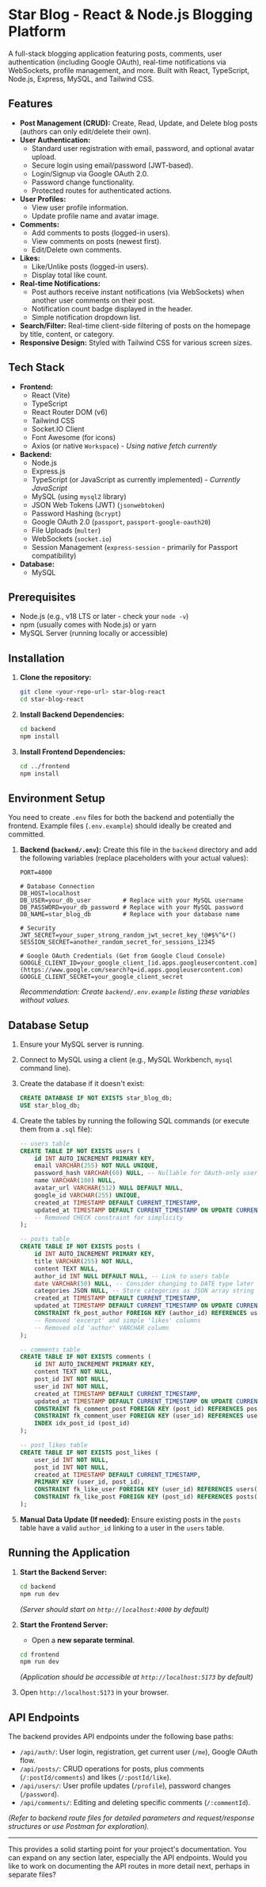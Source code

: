 # Star Blog - React & Node.js Blogging Platform

A full-stack blogging application featuring posts, comments, user authentication (including Google OAuth), real-time notifications via WebSockets, profile management, and more. Built with React, TypeScript, Node.js, Express, MySQL, and Tailwind CSS.

## Features

* **Post Management (CRUD):** Create, Read, Update, and Delete blog posts (authors can only edit/delete their own).
* **User Authentication:**
    * Standard user registration with email, password, and optional avatar upload.
    * Secure login using email/password (JWT-based).
    * Login/Signup via Google OAuth 2.0.
    * Password change functionality.
    * Protected routes for authenticated actions.
* **User Profiles:**
    * View user profile information.
    * Update profile name and avatar image.
* **Comments:**
    * Add comments to posts (logged-in users).
    * View comments on posts (newest first).
    * Edit/Delete own comments.
* **Likes:**
    * Like/Unlike posts (logged-in users).
    * Display total like count.
* **Real-time Notifications:**
    * Post authors receive instant notifications (via WebSockets) when another user comments on their post.
    * Notification count badge displayed in the header.
    * Simple notification dropdown list.
* **Search/Filter:** Real-time client-side filtering of posts on the homepage by title, content, or category.
* **Responsive Design:** Styled with Tailwind CSS for various screen sizes.

## Tech Stack

* **Frontend:**
    * React (Vite)
    * TypeScript
    * React Router DOM (v6)
    * Tailwind CSS
    * Socket.IO Client
    * Font Awesome (for icons)
    * Axios (or native `Workspace`) - *Using native fetch currently*
* **Backend:**
    * Node.js
    * Express.js
    * TypeScript (or JavaScript as currently implemented) - *Currently JavaScript*
    * MySQL (using `mysql2` library)
    * JSON Web Tokens (JWT) (`jsonwebtoken`)
    * Password Hashing (`bcrypt`)
    * Google OAuth 2.0 (`passport`, `passport-google-oauth20`)
    * File Uploads (`multer`)
    * WebSockets (`socket.io`)
    * Session Management (`express-session` - primarily for Passport compatibility)
* **Database:**
    * MySQL

## Prerequisites

* Node.js (e.g., v18 LTS or later - check your `node -v`)
* npm (usually comes with Node.js) or yarn
* MySQL Server (running locally or accessible)

## Installation

1.  **Clone the repository:**
    ```bash
    git clone <your-repo-url> star-blog-react
    cd star-blog-react
    ```
2.  **Install Backend Dependencies:**
    ```bash
    cd backend
    npm install
    ```
3.  **Install Frontend Dependencies:**
    ```bash
    cd ../frontend
    npm install
    ```

## Environment Setup

You need to create `.env` files for both the backend and potentially the frontend. Example files (`.env.example`) should ideally be created and committed.

1.  **Backend (`backend/.env`):**
    Create this file in the `backend` directory and add the following variables (replace placeholders with your actual values):
    ```dotenv
    PORT=4000

    # Database Connection
    DB_HOST=localhost
    DB_USER=your_db_user         # Replace with your MySQL username
    DB_PASSWORD=your_db_password # Replace with your MySQL password
    DB_NAME=star_blog_db         # Replace with your database name

    # Security
    JWT_SECRET=your_super_strong_random_jwt_secret_key_!@#$%^&*()
    SESSION_SECRET=another_random_secret_for_sessions_12345

    # Google OAuth Credentials (Get from Google Cloud Console)
    GOOGLE_CLIENT_ID=your_google_client_[id.apps.googleusercontent.com](https://www.google.com/search?q=id.apps.googleusercontent.com)
    GOOGLE_CLIENT_SECRET=your_google_client_secret
    ```
    *Recommendation: Create `backend/.env.example` listing these variables without values.*

## Database Setup

1.  Ensure your MySQL server is running.
2.  Connect to MySQL using a client (e.g., MySQL Workbench, `mysql` command line).
3.  Create the database if it doesn't exist:
    ```sql
    CREATE DATABASE IF NOT EXISTS star_blog_db;
    USE star_blog_db;
    ```
4.  Create the tables by running the following SQL commands (or execute them from a `.sql` file):

    ```sql
    -- users table
    CREATE TABLE IF NOT EXISTS users (
        id INT AUTO_INCREMENT PRIMARY KEY,
        email VARCHAR(255) NOT NULL UNIQUE,
        password_hash VARCHAR(60) NULL, -- Nullable for OAuth-only users
        name VARCHAR(100) NULL,
        avatar_url VARCHAR(512) NULL DEFAULT NULL,
        google_id VARCHAR(255) UNIQUE,
        created_at TIMESTAMP DEFAULT CURRENT_TIMESTAMP,
        updated_at TIMESTAMP DEFAULT CURRENT_TIMESTAMP ON UPDATE CURRENT_TIMESTAMP
        -- Removed CHECK constraint for simplicity
    );

    -- posts table
    CREATE TABLE IF NOT EXISTS posts (
        id INT AUTO_INCREMENT PRIMARY KEY,
        title VARCHAR(255) NOT NULL,
        content TEXT NULL,
        author_id INT NULL DEFAULT NULL, -- Link to users table
        date VARCHAR(50) NULL, -- Consider changing to DATE type later
        categories JSON NULL, -- Store categories as JSON array string
        created_at TIMESTAMP DEFAULT CURRENT_TIMESTAMP,
        updated_at TIMESTAMP DEFAULT CURRENT_TIMESTAMP ON UPDATE CURRENT_TIMESTAMP,
        CONSTRAINT fk_post_author FOREIGN KEY (author_id) REFERENCES users(id) ON DELETE SET NULL
        -- Removed 'excerpt' and simple 'likes' columns
        -- Removed old 'author' VARCHAR column
    );

    -- comments table
    CREATE TABLE IF NOT EXISTS comments (
        id INT AUTO_INCREMENT PRIMARY KEY,
        content TEXT NOT NULL,
        post_id INT NOT NULL,
        user_id INT NOT NULL,
        created_at TIMESTAMP DEFAULT CURRENT_TIMESTAMP,
        updated_at TIMESTAMP DEFAULT CURRENT_TIMESTAMP ON UPDATE CURRENT_TIMESTAMP,
        CONSTRAINT fk_comment_post FOREIGN KEY (post_id) REFERENCES posts(id) ON DELETE CASCADE,
        CONSTRAINT fk_comment_user FOREIGN KEY (user_id) REFERENCES users(id) ON DELETE CASCADE,
        INDEX idx_post_id (post_id)
    );

    -- post_likes table
    CREATE TABLE IF NOT EXISTS post_likes (
        user_id INT NOT NULL,
        post_id INT NOT NULL,
        created_at TIMESTAMP DEFAULT CURRENT_TIMESTAMP,
        PRIMARY KEY (user_id, post_id),
        CONSTRAINT fk_like_user FOREIGN KEY (user_id) REFERENCES users(id) ON DELETE CASCADE,
        CONSTRAINT fk_like_post FOREIGN KEY (post_id) REFERENCES posts(id) ON DELETE CASCADE
    );
    ```
5.  **Manual Data Update (If needed):** Ensure existing posts in the `posts` table have a valid `author_id` linking to a user in the `users` table.

## Running the Application

1.  **Start the Backend Server:**
    ```bash
    cd backend
    npm run dev
    ```
    *(Server should start on `http://localhost:4000` by default)*

2.  **Start the Frontend Server:**
    * Open a **new separate terminal**.
    ```bash
    cd frontend
    npm run dev
    ```
    *(Application should be accessible at `http://localhost:5173` by default)*

3.  Open `http://localhost:5173` in your browser.

## API Endpoints

The backend provides API endpoints under the following base paths:

* `/api/auth/`: User login, registration, get current user (`/me`), Google OAuth flow.
* `/api/posts/`: CRUD operations for posts, plus comments (`/:postId/comments`) and likes (`/:postId/like`).
* `/api/users/`: User profile updates (`/profile`), password changes (`/password`).
* `/api/comments/`: Editing and deleting specific comments (`/:commentId`).

*(Refer to backend route files for detailed parameters and request/response structures or use Postman for exploration).*

---

This provides a solid starting point for your project's documentation. You can expand on any section later, especially the API endpoints. Would you like to work on documenting the API routes in more detail next, perhaps in separate files?
